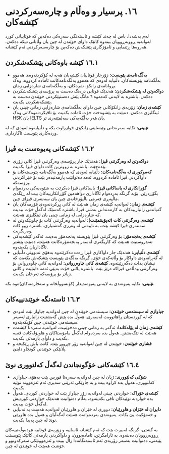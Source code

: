 # ١٦. پرسیار و وەڵام و چارەسەرکردنی کێشەکان

لەم بەشەدا، باس لە چەند کێشە و ئاستەنگی سەرەکی دەکەین کە قوتابیانی کورد لەوانەیە ڕووبەڕوویان ببنەوە کاتێک داوای خوێندن لە چین یان وڵاتانی دیکە دەکەن. هەروەها ڕێنمایی و ئامۆژگاری پێشکەش دەکەین بۆ چارەسەرکردنی ئەم کێشانە.

## ١٦.١ کێشە باوەکانی پێشکەشکردن

- **بەڵگەنامەی پێویست:** زۆرجار قوتابیان کێشەیان هەیە لە کۆکردنەوەی هەموو بەڵگەنامە پێویستەکان. دڵنیابە لەوەی کە هەموو بەڵگەنامەکانت ئامادە کردووە، وەک بڕوانامەی زانکۆ، نمرەکان، و بەڵگەنامەی شارەزایی زمان.
- **دواکەوتن لە پێشکەشکردن:** هەندێک قوتابی درەنگ دەست بە پرۆسەی پێشکەشکردن دەکەن. باشترە بە لایەنی کەمەوە ٦ مانگ پێش دەستپێکردنی خوێندن دەست بە پێشکەشکردن بکەیت.
- **کێشەی زمان:** زۆربەی زانکۆکانی چین داوای بەڵگەنامەی شارەزایی زمانی چینی یان ئینگلیزی دەکەن. دەبێت بە پێشوەخت خۆت ئامادە بکەیت بۆ تاقیکردنەوەکانی وەک HSK یان IELTS یان هەر بەڵگەیەکی سەلمێنەری تر.

  
**تێبینی:** تکایە سەرەدانی وێبسایتی زانکۆی خوازراوت بکە و دڵنیابەوە لەوەی کە لە وردەکاری پێویست ئاگارداری.

## ١٦.٢ کێشەکانی پەیوەست بە ڤیزا
- **دواکەوتن لە وەرگرتنی ڤیزا:** هەندێک جار پرۆسەی وەرگرتنی ڤیزا کاتی زۆری پێدەچێت. باشترە بە زووترین کات داوای ڤیزا بکەیت.
- **کەموکوڕی لە بەڵگەنامەکان:** دڵنیابە لەوەی کە هەموو بەڵگەنامە پێویستەکان بۆ داواکردنی ڤیزا ئامادە کردووە. ئەمە دەتوانێت یارمەتیدەر بێت بۆ خێراکردنی پرۆسەکە.
- **گۆڕانکاری لە یاساکانی ڤیزا:** یاساکانی ڤیزا دەکرێت بە شێوەیەکی بەردەوام بگۆڕدرێن. بۆیە گرنگە بەردەوام ئاگاداری دواهەمین گۆڕانکارییەکان بیت لە ڕێگەی ماڵپەڕی فەرمی باڵیۆزخانەی چین یان سەنتەری ڤیزای چین.
- **کێشەی زمان:** لەوانەیە کێشەی زمان هەبێت لە کاتی پڕکردنەوەی فۆرمەکان یان گەیاندنی زانیارییەکان بە کارمەندانی بەشی ڤیزا. باشترە کەسێک لەگەڵ خۆت ببەیت کە شارەزایی لە زمانی چینی یان ئینگلیزی هەبێت.
- **کێشەی وەرگرتنی کات (ئەپۆینتمێنت):** لەوانەیە وەرگرتنی کات بۆ چاوپێکەوتن لە سەنتەری ڤیزا کێشە بێت، بە تایبەتی لە وەرزی گەشتیاری. باشترە زوو کات وەربگریت.
- **کێشەی پەنجەمۆر:** بۆ وەرگرتنی ڤیزا پێویستە پەنجەمۆر بدەیت. ئەگەر کێشەیەکی تەندروستیت هەبێت کە کاریگەری لەسەر پەنجەمۆرەکانت هەبێت، دەبێت پێشتر ئاگاداریان بکەیتەوە.
- **کێشەی دڵنیایی:** هەندێک جار داواکاری ڤیزا ڕەت دەکرێتەوە بەهۆی نەبوونی دڵنیایی لە گەڕانەوەی داواکار بۆ وڵاتەکەی خۆی. گرنگە بەڵگەی پێویست پێشکەش بکەیت کە نیشان بدات دەگەڕێیتەوە.
**کێشەی کاتی چاوەڕوانی:** لەوانەیە کاتی چاوەڕوانی بۆ وەرگرتنی وەڵامی ڤیزاکە درێژ بێت. باشترە پلانی خۆت بەپێی ئەمە دابنێیت و کاتی زیاتر بۆ پرۆسەکە تەرخان بکەیت.

  
  

**تێبینی:** تکایە پەیوەندی بە لایەنی پەیوەندیدار (کۆنسووڵخانە و سەفارەتەکان)ەوە بکە.

## ١٦.٣ ئاستەنگە خوێندنییەکان

- **جیاوازی لە سیستەمی خوێندن:** سیستەمی خوێندن لە چین لەوانەیە جیاواز بێت لەوەی کە لە کوردستان ڕاهاتوویت لەسەری. هەوڵ بدە پێش گەیشتنت زانیاری لەسەر سیستەمی خوێندنی چین کۆبکەیتەوە.
- **کێشەی زمان لە پۆلەکاندا:** ئەگەر بە زمانی چینی دەخوێنیت، لەوانەیە سەرەتا کێشەت هەبێت لە تێگەیشتن. هەوڵ بدە بەردەوام لەگەڵ مامۆستاکان و هاوپۆلەکانت قسە بکەیت و داوای یارمەتی بکەیت.
- **فشاری خوێندن:** خوێندن لە چین لەوانەیە زۆر چڕوپڕ بێت. کاتت باش ڕێکبخە و پلانێکی خوێندنی گونجاو دابنێ.

## ١٦.٤ کێشەکانی خۆگونجاندن لەگەڵ کەلتووری نوێ

- **شۆکی کەلتووری:** ژیان لە چین لەوانەیە سەرەتا قورس بێت بەهۆی جیاوازی کەلتووری. هەوڵ بدە کراوە بیت و بە چاوێکی ئەرێنی سەیری ئەم ئەزموونە نوێیە بکەیت.
- **کێشەی خۆراک:** خواردنی چینی لەوانەیە زۆر جیاواز بێت لە خواردنی کوردی. هەوڵ بدە خواردنە نوێیەکان تاقی بکەیتەوە، بەڵام دەتوانیت هەندێک خواردنی کوردیش لەگەڵ خۆت ببەیت.
- **دابڕان لە خێزان و هاوڕێیان:** دووری لە خێزان و هاوڕێیان لەوانەیە هەست بە تەنیایی و خەمۆکیت پێ بکات. پەیوەندی بەردەوامت هەبێت لەگەڵیان و هەوڵ بدە هاوڕێی نوێ لە چین پەیدا بکەیت.

بە گشتی، گرنگە لەبیرت بێت کە ئەم کێشانە ئاساییە و زۆربەی قوتابیە نێودەوڵەتییەکان ڕووبەڕوویان دەبنەوە. بە ئارامگرتن، ئامادەبوون، و داواکردنی یارمەتی کاتێک پێویستت پێیەتی، دەتوانیت بەسەر زۆربەی ئەم ئاستەنگانەدا زاڵ ببیت و ئەزموونێکی سەرکەوتوو و خۆشت هەبێت لە خوێندن لە چین.


